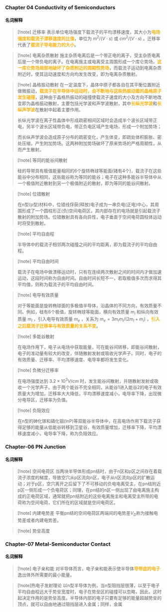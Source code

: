 ### Chapter 04 Conductivity of Semiconductors

#### 名词解释

>[!note] 迁移率
> 表示单位电场强度下载流子的平均漂移速度，其大小为<span style="font-weight:bold; color:rgb(255, 177, 10)">电场强度和载流子漂移速度的比值</span>，单位为 $m^{2}/(V \cdot s)$ 或 $cm^{2}/(V \cdot s)$ 。迁移率代表了<span style="font-weight:bold; color:rgb(255, 177, 10)">载流子导电能力的大小</span>。

>[!note] 电离杂质散射
> 施主杂质电离后是一个带正电的离子，受主杂质电离后是一个带负电的离子。在电离施主或电离受主周围形成一个库仑势场，<span style="font-weight:bold; color:rgb(255, 177, 10)">这一库仑势场局部地破坏了杂质附近的周期性势场</span>，而载流子运动到电离杂质附近时，使其运动速度和方向均发生改变，即为电离杂质散射。

>[!note] 晶格振动散射
> 在一定温度下，晶体中原子都各自在其平衡位置附近做微振动，<span style="font-weight:bold; color:rgb(255, 177, 10)">载流子在半导体中运动时，会不断地与这些热振动着的晶格原子发生碰撞</span>，这种由于晶格热振动的碰撞使载流子速度的大小及方向不断地改变即为晶格振动散射，主要包括光学波和声学波散射，其中<span style="font-weight:bold; color:rgb(255, 177, 10)">长纵光学波</span>和<span style="font-weight:bold; color:rgb(255, 177, 10)">长纵声学波</span>在散射中起着主要作用。
>
> 长纵光学波在离子性晶体中形成疏密相间区域时会造成半个波长区域带正电，另半个波长区域带负电，带正负电区域产生电场，形成一个附加势场；
>
> 而长纵声学波会造成原子分布的疏密变化，产生体变，即疏处体积膨胀、密处压缩，产生附加势场。这两种附加势场破坏了原来势场的严格周期性，从而产生散射。

>[!note] 等同的能谷间散射
>
> 硅的导带具有极值能量相同的6个旋转椭球等能面(锗有4个)，载流子在这些能谷中分布相同，这些能谷称为等同的能谷；电子在这种多能谷半导体中从一个极值附近散射到另一个极值附近的散射，即为等同的能谷间散射。

>[!note] 位错散射
>
> 在n型(p型)材料中，位错线俘获(释放)电子成为一串负电(正电)中心，其周围形成了一个圆柱形正(负)空间电荷区，其内部存在的电场就是引起载流子散射的附加势场。位错散射具有各向异性，电子垂直于空间电荷圆柱体运动时将受到散射。

>[!note] 平均自由程
>
> 半导体中的载流子相邻两次碰撞之间的平均距离，即为载流子的平均自由程。

>[!note] 平均自由时间
>
> 载流子在电场中做漂移运动时，只有在连续两次散射之间的时间内才做加速运动，这段时间称为自由时间。自由时间长短不一，若取极值多次而求得其平均值，则称为载流子的平均自由时间。

>[!note] 电导有效质量
>
> 对于等能面是旋转椭球面的多极值半导体，沿晶体的不同方向，有效质量不同。例如，硅有6个极值，旋转椭球等能面，横向有效质量 $m_i$ 和纵向有效质量 $m_l$ ，引入电导有效质量 $m_e$ ，关系为 $m_e=3m_lm_i/(2m_l+m_i)$ ，<span style="font-weight:bold; color:rgb(255, 177, 10)">引入之后载流子迁移率与有效质量的关系不变</span>。

>[!note] 多能谷散射
>
> 在电场作用下，电子从电场中获取能量，可在能谷间转移，即能谷间散射，电子的准动量有较大的改变，伴随散射发射或吸收光学声子。同时，电子的有效质量、迁移率、平均漂移速度、电导率都将发生变化。

>[!note] 负微分迁移率
>
> 在电场强度达到 $3.2\times10^3V/cm$ 时，发生能谷间散射，并随散射发射或吸收一个光学声子。由于两个能谷不完全相同，从能谷1进入能谷2的电子有效质量大为增加，迁移率大大降低，平均漂移速度减小，电导率下降，出现微分电导区，迁移率为负值。

>[!note] 负阻效应
>
> 在n型的砷化镓和磷化铟(InP)等双能谷半导体中，在高电场作用下载流子获得足够的能量从低能谷转移到卫星谷，有效质量增加，迁移率下降，平均漂移速度减小，电导率下降，称为负阻效应。

### Chapter-06 PN Junction

#### 名词解释

>[!note] 空间电荷区
> 当两块半导体形成pn结时，由于n区和p区之间存在着载流子浓度的梯度，导致空穴从p区流向n区，电子从n区流向p区的扩散运动；对于p区，空穴离开之后留下了不可移动的负电电离受主，在pn结附近p区一侧形成一个负电荷区；同理，在pn结的n区一侧出现了由电离施主构成的正电荷区域，通常就把pn结附近的这些电离施主和电离受主所带的电荷称为空间电荷，它们所在的区域就是空间电荷区。

>[!note] 内建电势差
> 平衡pn结的空间电荷区两端间的电势差$V_D$称为接触电势差或者内建电势差。

>[!note] 势垒高度
> 



### Chapter-07 Metal-Semiconductor Contact

#### 名词解释

>[!note] 电子亲和能
> 对半导体而言，电子亲和能表示使半导体<span style="font-weight:bold; color:rgb(255, 177, 10)">导带底的电子</span>逸出体外所需要的最小能量。

>[!note]热电子发射理论
> 以n型半导体为例，当n型阻挡层很薄，以至于电子平均自由程远大于势垒宽度时，电子在势垒区的碰撞可以忽略，因此，这时起决定作用的是势垒高度。半导体内部的电子只要有足够的能量超越势垒的顶点，就可以自由地通过阻挡层进入金属；同样，金属
